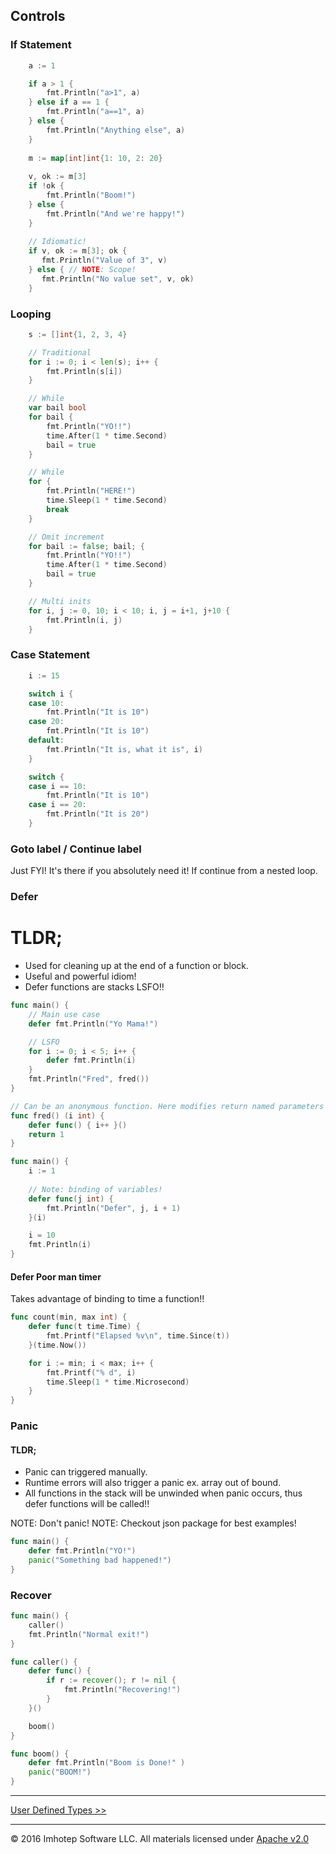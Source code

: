 ## Controls

### If Statement

```go
  	a := 1

	if a > 1 {
		fmt.Println("a>1", a)
	} else if a == 1 {
		fmt.Println("a==1", a)
	} else {
		fmt.Println("Anything else", a)
	}
	
	m := map[int]int{1: 10, 2: 20}
	
	v, ok := m[3]
	if !ok {
		fmt.Println("Boom!")
	} else {
		fmt.Println("And we're happy!")
	}
	
	// Idiomatic!
	if v, ok := m[3]; ok {
	   fmt.Println("Value of 3", v)
	} else { // NOTE: Scope!
	   fmt.Println("No value set", v, ok)
	}
```

### Looping

```go
	s := []int{1, 2, 3, 4}

    // Traditional
	for i := 0; i < len(s); i++ {
		fmt.Println(s[i])
	}

    // While
	var bail bool
	for bail {
		fmt.Println("YO!!")
		time.After(1 * time.Second)
		bail = true
	}

    // While
	for {
		fmt.Println("HERE!")
		time.Sleep(1 * time.Second)
		break
	}

    // Omit increment	
	for bail := false; bail; {
		fmt.Println("YO!!")
		time.After(1 * time.Second)
		bail = true
	}

    // Multi inits
	for i, j := 0, 10; i < 10; i, j = i+1, j+10 {
		fmt.Println(i, j)
	}
```

### Case Statement

```go
	i := 15

	switch i {
	case 10:
		fmt.Println("It is 10")
	case 20:
		fmt.Println("It is 10")
	default:
		fmt.Println("It is, what it is", i)
	}

	switch {
	case i == 10:
		fmt.Println("It is 10")
	case i == 20:
		fmt.Println("It is 20")
	}
```

### Goto label / Continue label

Just FYI! It's there if you absolutely need it! If continue from a nested loop.

### Defer

# TLDR;
* Used for cleaning up at the end of a function or block. 
* Useful and powerful idiom!
* Defer functions are stacks LSFO!!

```go
func main() {
    // Main use case
	defer fmt.Println("Yo Mama!")

    // LSFO
	for i := 0; i < 5; i++ {
		defer fmt.Println(i)
	}
	fmt.Println("Fred", fred())
}

// Can be an anonymous function. Here modifies return named parameters
func fred() (i int) {
	defer func() { i++ }()
	return 1
}
```

```go
func main() {
	i := 1
 
    // Note: binding of variables!
	defer func(j int) { 
		fmt.Println("Defer", j, i + 1) 
	}(i)

    i = 10
	fmt.Println(i)
}
```

#### Defer Poor man timer

Takes advantage of binding to time a function!!

```go
func count(min, max int) {
	defer func(t time.Time) {
		fmt.Printf("Elapsed %v\n", time.Since(t))
	}(time.Now())

	for i := min; i < max; i++ {
		fmt.Printf("% d", i)
		time.Sleep(1 * time.Microsecond)
	}
}
```

### Panic

#### TLDR;

* Panic can triggered manually. 
* Runtime errors will also trigger a panic ex. array out of bound.
* All functions in the stack will be unwinded when panic occurs, thus defer functions will be called!!

NOTE: Don't panic!
NOTE: Checkout json package for best examples!

```go
func main() {
	defer fmt.Println("YO!")
	panic("Something bad happened!")
}
```

### Recover

```go
func main() {
	caller()
	fmt.Println("Normal exit!")
}

func caller() {
	defer func() {
		if r := recover(); r != nil {
			fmt.Println("Recovering!")
		}
	}()

	boom()
}

func boom() {
    defer fmt.Println("Boom is Done!" )
	panic("BOOM!")
}
```

---
[User Defined Types >>](2.06_struct.md)

---
© 2016 Imhotep Software LLC. All materials licensed under [Apache v2.0](http://www.apache.org/licenses/LICENSE-2.0)